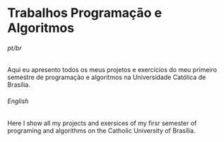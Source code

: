 # Trabalhos Programação e Algoritmos
  
  ###### pt/br
Aqui eu apresento todos os meus projetos e exercícios do meu primeiro semestre de programação e algoritmos na Universidade Católica de Brasília.
<bl/>  
  
  ###### English
Here I show all my projects and exersices of my firsr semester of programing and algorithms on the Catholic University of Brasília.
